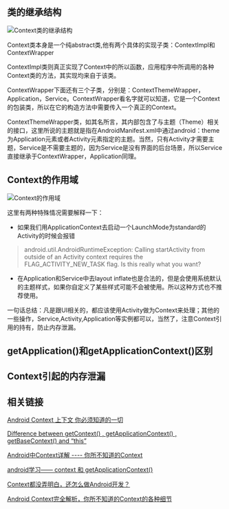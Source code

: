 ## 类的继承结构
![Context类的继承结构](http://upload-images.jianshu.io/upload_images/1187237-1b4c0cd31fd0193f.png?imageMogr2/auto-orient/strip%7CimageView2/2/w/1240)

Context类本身是一个纯abstract类,他有两个具体的实现子类：ContextImpl和ContextWrapper

ContextImpl类则真正实现了Context中的所以函数，应用程序中所调用的各种Context类的方法，其实现均来自于该类。

ContextWrapper下面还有三个子类，分别是：ContextThemeWrapper，Application，Service。ContextWrapper看名字就可以知道，它是一个Context的包装类，所以在它的构造方法中需要传入一个真正的Context。

ContextThemeWrapper类，如其名所言，其内部包含了与主题（Theme）相关的接口，这里所说的主题就是指在AndroidManifest.xml中通过android：theme为Application元素或者Activity元素指定的主题。当然，只有Activity才需要主题，Service是不需要主题的，因为Service是没有界面的后台场景，所以Service直接继承于ContextWrapper，Application同理。

## Context的作用域
![Context的作用域](http://upload-images.jianshu.io/upload_images/1187237-fb32b0f992da4781.png?imageMogr2/auto-orient/strip%7CimageView2/2/w/1240)

这里有两种特殊情况需要解释一下：
* 如果我们用ApplicationContext去启动一个LaunchMode为standard的Activity的时候会报错
>android.util.AndroidRuntimeException: Calling startActivity from outside of an Activity context requires the FLAG_ACTIVITY_NEW_TASK flag. Is this really what you want?

* 在Application和Service中去layout inflate也是合法的，但是会使用系统默认的主题样式，如果你自定义了某些样式可能不会被使用。所以这种方式也不推荐使用。

一句话总结：凡是跟UI相关的，都应该使用Activity做为Context来处理；其他的一些操作，Service,Activity,Application等实例都可以，当然了，注意Context引用的持有，防止内存泄漏。

## getApplication()和getApplicationContext()区别

## Context引起的内存泄漏

## 相关链接

[Android Context 上下文 你必须知道的一切](http://blog.csdn.net/lmj623565791/article/details/40481055)

[Difference between getContext() , getApplicationContext() , getBaseContext() and “this”](http://stackoverflow.com/questions/10641144/difference-between-getcontext-getapplicationcontext-getbasecontext-and)

[Android中Context详解 ---- 你所不知道的Context](http://blog.csdn.net/qinjuning/article/details/7310620)

[android学习—— context 和 getApplicationContext()](http://blog.csdn.net/janronehoo/article/details/7348566)

[Context都没弄明白，还怎么做Android开发？](http://www.jianshu.com/p/94e0f9ab3f1d)

[Android Context完全解析，你所不知道的Context的各种细节](http://blog.csdn.net/guolin_blog/article/details/47028975)
